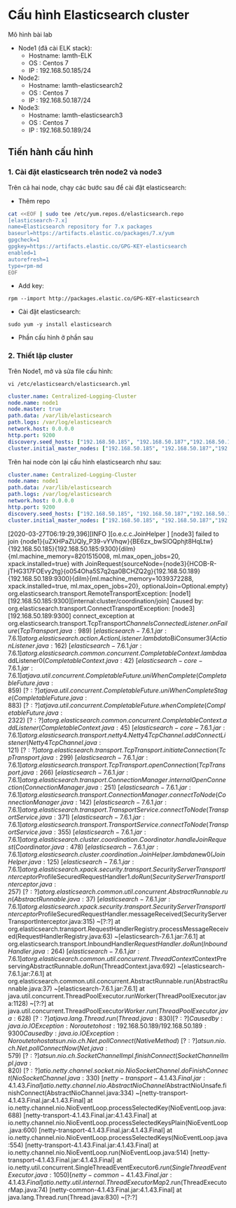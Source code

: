 # Cấu hình Elasticsearch cluster

Mô hình bài lab
- Node1 (đã cài ELK stack):
    - Hostname: lamth-ELK
    - OS      : Centos 7
    - IP      : 192.168.50.185/24
- Node2:
    - Hostname: lamth-elasticsearch2
    - OS      : Centos 7
    - IP      : 192.168.50.187/24
- Node3:
    - Hostname: lamth-elasticsearch3
    - OS      : Centos 7
    - IP      : 192.168.50.189/24

## Tiến hành cấu hình
### 1. Cài đặt elasticsearch trên node2 và node3
Trên cả hai node, chạy các bước sau để cài đặt elasticsearch:
- Thêm repo
```sh
cat <<EOF | sudo tee /etc/yum.repos.d/elasticsearch.repo
[elasticsearch-7.x]
name=Elasticsearch repository for 7.x packages
baseurl=https://artifacts.elastic.co/packages/7.x/yum
gpgcheck=1
gpgkey=https://artifacts.elastic.co/GPG-KEY-elasticsearch
enabled=1
autorefresh=1
type=rpm-md
EOF
```
- Add key:
```
rpm --import http://packages.elastic.co/GPG-KEY-elasticsearch
```

- Cài đặt elasticsearch:
```
sudo yum -y install elasticsearch
```
- Phần cấu hình ở phần sau


### 2. Thiết lập cluster
Trên Node1, mở và sửa file cấu hình:
```
vi /etc/elasticsearch/elasticsearch.yml
```
```yml
cluster.name: Centralized-Logging-Cluster
node.name: node1
node.master: true
path.data: /var/lib/elasticsearch
path.logs: /var/log/elasticsearch
network.host: 0.0.0.0
http.port: 9200
discovery.seed_hosts: ["192.168.50.185", "192.168.50.187","192.168.50.189"]
cluster.initial_master_nodes: ["192.168.50.185", "192.168.50.187","192.168.50.189"]
```
Trên hai node còn lại cấu hình elasticsearch như sau:
```yml
cluster.name: Centralized-Logging-Cluster
node.name: node1
path.data: /var/lib/elasticsearch
path.logs: /var/log/elasticsearch
network.host: 0.0.0.0
http.port: 9200
discovery.seed_hosts: ["192.168.50.185", "192.168.50.187","192.168.50.189"]
cluster.initial_master_nodes: ["192.168.50.185", "192.168.50.187","192.168.50.189"]
```



[2020-03-27T06:19:29,396][INFO ][o.e.c.c.JoinHelper       ] [node3] failed to join {node1}{uZXHPaZUQly_P39-vYVhqw}{BE6zx_bwSlOQphjt8HqLtw}{192.168.50.185}{192.168.50.185:9300}{dilm}{ml.machine_memory=8201515008, ml.max_open_jobs=20, xpack.installed=true} with JoinRequest{sourceNode={node3}{HCOB-R-jTHG317FOEvy2tg}{o054Oha5S7q2qa0BCHZQ2g}{192.168.50.189}{192.168.50.189:9300}{dilm}{ml.machine_memory=1039372288, xpack.installed=true, ml.max_open_jobs=20}, optionalJoin=Optional.empty}
org.elasticsearch.transport.RemoteTransportException: [node1][192.168.50.185:9300][internal:cluster/coordination/join]
Caused by: org.elasticsearch.transport.ConnectTransportException: [node3][192.168.50.189:9300] connect_exception
at org.elasticsearch.transport.TcpTransport$ChannelsConnectedListener.onFailure(TcpTransport.java:989) ~[elasticsearch-7.6.1.jar:7.6.1]
at org.elasticsearch.action.ActionListener.lambda$toBiConsumer$3(ActionListener.java:162) ~[elasticsearch-7.6.1.jar:7.6.1]
at org.elasticsearch.common.concurrent.CompletableContext.lambda$addListener$0(CompletableContext.java:42) ~[elasticsearch-core-7.6.1.jar:7.6.1]
at java.util.concurrent.CompletableFuture.uniWhenComplete(CompletableFuture.java:859) ~[?:?]
at java.util.concurrent.CompletableFuture.uniWhenCompleteStage(CompletableFuture.java:883) ~[?:?]
at java.util.concurrent.CompletableFuture.whenComplete(CompletableFuture.java:2322) ~[?:?]
at org.elasticsearch.common.concurrent.CompletableContext.addListener(CompletableContext.java:45) ~[elasticsearch-core-7.6.1.jar:7.6.1]
at org.elasticsearch.transport.netty4.Netty4TcpChannel.addConnectListener(Netty4TcpChannel.java:121) ~[?:?]
at org.elasticsearch.transport.TcpTransport.initiateConnection(TcpTransport.java:299) ~[elasticsearch-7.6.1.jar:7.6.1]
at org.elasticsearch.transport.TcpTransport.openConnection(TcpTransport.java:266) ~[elasticsearch-7.6.1.jar:7.6.1]
at org.elasticsearch.transport.ConnectionManager.internalOpenConnection(ConnectionManager.java:251) ~[elasticsearch-7.6.1.jar:7.6.1]
at org.elasticsearch.transport.ConnectionManager.connectToNode(ConnectionManager.java:142) ~[elasticsearch-7.6.1.jar:7.6.1]
at org.elasticsearch.transport.TransportService.connectToNode(TransportService.java:371) ~[elasticsearch-7.6.1.jar:7.6.1]
at org.elasticsearch.transport.TransportService.connectToNode(TransportService.java:355) ~[elasticsearch-7.6.1.jar:7.6.1]
at org.elasticsearch.cluster.coordination.Coordinator.handleJoinRequest(Coordinator.java:478) ~[elasticsearch-7.6.1.jar:7.6.1]
at org.elasticsearch.cluster.coordination.JoinHelper.lambda$new$0(JoinHelper.java:125) ~[elasticsearch-7.6.1.jar:7.6.1]
at org.elasticsearch.xpack.security.transport.SecurityServerTransportInterceptor$ProfileSecuredRequestHandler$1.doRun(SecurityServerTransportInterceptor.java:257) ~[?:?]
at org.elasticsearch.common.util.concurrent.AbstractRunnable.run(AbstractRunnable.java:37) ~[elasticsearch-7.6.1.jar:7.6.1]
at org.elasticsearch.xpack.security.transport.SecurityServerTransportInterceptor$ProfileSecuredRequestHandler.messageReceived(SecurityServerTransportInterceptor.java:315) ~[?:?]
at org.elasticsearch.transport.RequestHandlerRegistry.processMessageReceived(RequestHandlerRegistry.java:63) ~[elasticsearch-7.6.1.jar:7.6.1]
at org.elasticsearch.transport.InboundHandler$RequestHandler.doRun(InboundHandler.java:264) ~[elasticsearch-7.6.1.jar:7.6.1]
at org.elasticsearch.common.util.concurrent.ThreadContext$ContextPreservingAbstractRunnable.doRun(ThreadContext.java:692) ~[elasticsearch-7.6.1.jar:7.6.1]
at org.elasticsearch.common.util.concurrent.AbstractRunnable.run(AbstractRunnable.java:37) ~[elasticsearch-7.6.1.jar:7.6.1]
at java.util.concurrent.ThreadPoolExecutor.runWorker(ThreadPoolExecutor.java:1128) ~[?:?]
at java.util.concurrent.ThreadPoolExecutor$Worker.run(ThreadPoolExecutor.java:628) ~[?:?]
at java.lang.Thread.run(Thread.java:830) [?:?]
Caused by: java.io.IOException: No route to host: 192.168.50.189/192.168.50.189:9300
Caused by: java.io.IOException: No route to host
at sun.nio.ch.Net.pollConnect(Native Method) ~[?:?]
at sun.nio.ch.Net.pollConnectNow(Net.java:579) ~[?:?]
at sun.nio.ch.SocketChannelImpl.finishConnect(SocketChannelImpl.java:820) ~[?:?]
at io.netty.channel.socket.nio.NioSocketChannel.doFinishConnect(NioSocketChannel.java:330) ~[netty-transport-4.1.43.Final.jar:4.1.43.Final]
at io.netty.channel.nio.AbstractNioChannel$AbstractNioUnsafe.finishConnect(AbstractNioChannel.java:334) ~[netty-transport-4.1.43.Final.jar:4.1.43.Final]
at io.netty.channel.nio.NioEventLoop.processSelectedKey(NioEventLoop.java:688) [netty-transport-4.1.43.Final.jar:4.1.43.Final]
at io.netty.channel.nio.NioEventLoop.processSelectedKeysPlain(NioEventLoop.java:600) [netty-transport-4.1.43.Final.jar:4.1.43.Final]
at io.netty.channel.nio.NioEventLoop.processSelectedKeys(NioEventLoop.java:554) [netty-transport-4.1.43.Final.jar:4.1.43.Final]
at io.netty.channel.nio.NioEventLoop.run(NioEventLoop.java:514) [netty-transport-4.1.43.Final.jar:4.1.43.Final]
at io.netty.util.concurrent.SingleThreadEventExecutor$6.run(SingleThreadEventExecutor.java:1050) [netty-common-4.1.43.Final.jar:4.1.43.Final]
at io.netty.util.internal.ThreadExecutorMap$2.run(ThreadExecutorMap.java:74) [netty-common-4.1.43.Final.jar:4.1.43.Final]
at java.lang.Thread.run(Thread.java:830) ~[?:?]

